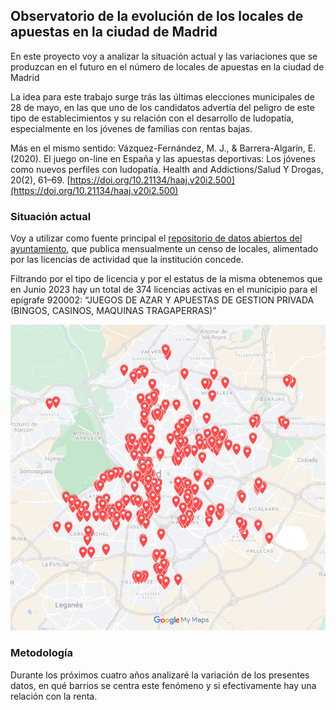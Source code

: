 ## Observatorio de la evolución de los locales de apuestas en la ciudad de Madrid
En este proyecto voy a analizar la situación actual y las variaciones que se produzcan en el futuro en el número de locales de apuestas en la ciudad de Madrid

La idea para este trabajo surge trás las últimas elecciones municipales de 28 de mayo, en las que uno de los candidatos advertía del peligro de este tipo de establecimientos y su relación con el desarrollo de ludopatía, especialmente en los jóvenes de familias con rentas bajas.

Más en el mismo sentido: Vázquez-Fernández, M. J., & Barrera-Algarín, E. (2020). El juego on-line en España y las apuestas deportivas: Los jóvenes como nuevos perfiles con ludopatía. Health and Addictions/Salud Y Drogas, 20(2), 61–69. [https://doi.org/10.21134/haaj.v20i2.500](https://doi.org/10.21134/haaj.v20i2.500)

### Situación actual
Voy a utilizar como fuente principal el [repositorio de datos abiertos del ayuntamiento](https://datos.madrid.es/portal/site/egob/), que publica mensualmente un censo de locales, alimentado por las licencias de actividad que la institución concede. 

Filtrando por el tipo de licencia y por el estatus de la misma obtenemos que en Junio 2023 hay un total de 374 licencias activas en el municipio para el epígrafe 920002: “JUEGOS DE AZAR Y APUESTAS DE GESTION PRIVADA (BINGOS, CASINOS, MAQUINAS TRAGAPERRAS)”

![Mapa locales apuestas junio 2023!](./mapa_junio23.png)

### Metodología
Durante los próximos cuatro años analizaré la variación de los presentes datos, en qué barrios se centra este fenómeno y si efectivamente hay una relación con la renta.
